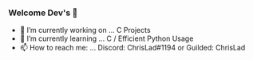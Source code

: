 ### Welcome Dev's 👋

- 🔭 I’m currently working on ... C Projects
- 🌱 I’m currently learning ... C / Efficient Python Usage
- 📫 How to reach me: ... Discord: ChrisLad#1194 or Guilded: ChrisLad
